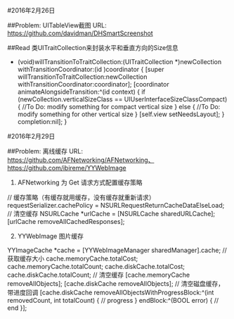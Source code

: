 #2016年2月26日

##Problem: UITableView截图
URL: https://github.com/davidman/DHSmartScreenshot

##Read
类UITraitCollection来封装水平和垂直方向的Size信息
- (void)willTransitionToTraitCollection:(UITraitCollection *)newCollection withTransitionCoordinator:(id )coordinator {
    [super willTransitionToTraitCollection:newCollection withTransitionCoordinator:coordinator];
    [coordinator animateAlongsideTransition:^(id  context) {
        if (newCollection.verticalSizeClass == UIUserInterfaceSizeClassCompact) {
        //To Do: modify something for compact vertical size
        } else {
        //To Do: modify something for other vertical size
        }
        [self.view setNeedsLayout];
    } completion:nil];
}


#2016年2月29日

##Problem: 离线缓存
URL: https://github.com/AFNetworking/AFNetworking、https://github.com/ibireme/YYWebImage

1. AFNetworking 为 Get 请求方式配置缓存策略

// 缓存策略（有缓存就用缓存，没有缓存就重新请求）
requestSerializer.cachePolicy = NSURLRequestReturnCacheDataElseLoad;
// 清空缓存
NSURLCache *urlCache = [NSURLCache sharedURLCache];
[urlCache removeAllCachedResponses];

2. YYWebImage 图片缓存

YYImageCache *cache = [YYWebImageManager sharedManager].cache;
// 获取缓存大小
cache.memoryCache.totalCost;
cache.memoryCache.totalCount;
cache.diskCache.totalCost;
cache.diskCache.totalCount;
// 清空缓存
[cache.memoryCache removeAllObjects];
[cache.diskCache removeAllObjects];
// 清空磁盘缓存，带进度回调
[cache.diskCache removeAllObjectsWithProgressBlock:^(int removedCount, int totalCount) {
    // progress
} endBlock:^(BOOL error) {
    // end
}];